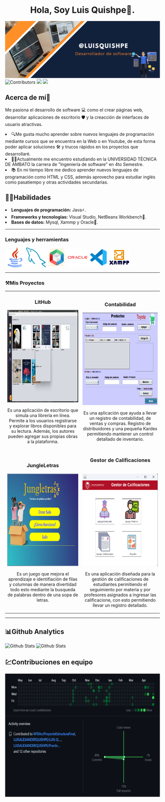 <h1 align="center">Hola, Soy Luis Quishpe👋.</h1>

<div align="center">
  <img src="https://github.com/LUISALEXANDERQUISHPE/imagenes/blob/main/Portada.png?raw=true" >
</div>

<div align="left">
  <img src="https://badgen.net/github/contributors/LUISALEXANDERQUISHPE/LUIS-QUISHPE" alt="Contributors">
  <img src="https://badgen.net/badge/icon/github?icon=github&label">
  <img src="https://badgen.net/badge/icon/visualstudio?icon=visualstudio&label">
</div>
<div>
  <h2>Acerca de mí📜</h2>
  <p>Me pasiona el desarrollo de software 💻 como el crear páginas web, desarrollar aplicaciones de escritorio 🛡️ y la creacción de interfaces de usuario atractivas.</p>
  <li>
🔍Me gusta mucho aprender sobre nuevos lenguajes de programación mediante cursos que se encuentra en la Web o en Youtube, de esta forma poder aplicar soluciones 🛠️  y trucos rápidos en los proyectos que desarrollaré.
  </li>
  <li>
👨‍💻Actualmente me encuentro estudiando en la UNIVERSIDAD TÉCNICA DE AMBATO la carrera de 
    "Ingeniería de software" en 4to Semestre.
  </li>
  <li>
📚 En mi tiempo libre me dedico aprender nuevos lenguajes de programación como HTML y CSS, además aprovecho para estudiar inglés como pasatiempo y otras actividades secundarias. 
  </li>
</div>
<div>
    <h2>👨‍💻Habilidades</h2>
  <li>
    <strong>Lenguajes de programación:</strong> Java⚡.
  </li>
  <li>
    <strong>Frameworks y tecnologías:</strong> Visual Studio, NetBeans  Workbench🐬.
  </li>
  <li> <strong>Bases de datos:</strong> Mysql, Xammp y Oracle📂.</li>
</div>
<hr>
<div><h3>Lenguajes y herramientas</h3></div>
<div>
<img src="https://github.com/LUISALEXANDERQUISHPE/imagenes/blob/main/java1.png?raw=true" width="64" height="64" style="display: inline-block;" title="Java";>
<img src="https://github.com/LUISALEXANDERQUISHPE/imagenes/blob/main/mysql.png?raw=true" width="64" height="64" style="display: inline-block;"title="MySql";>
<img src="https://github.com/LUISALEXANDERQUISHPE/imagenes/blob/main/netbeans.png?raw=true" width="64" height="64" style="display: inline-block;"title="Netbeans";>
<img src="https://github.com/LUISALEXANDERQUISHPE/imagenes/blob/main/oracle.png?raw=true" width="64" height="64"  style="display: inline-block;"title="Oracle";>
<img src="https://github.com/LUISALEXANDERQUISHPE/imagenes/blob/main/studioCode.png?raw=true" width="64" height="64" style="display: inline-block;"title="Visual Studio";>
<img src="https://github.com/LUISALEXANDERQUISHPE/imagenes/blob/main/xampp.png?raw=true" width="64" height="64" style="display: inline-block;"title="Xampp";>
</div>
<div>
  <hr>
  <h3>⚒️Mis Proyectos</h3>
  <table>
    <tr>
      <td>
          <div align="center">
              <h3 align="center"><strong>LitHub</strong></h3>
             <img src="https://github.com/LUISALEXANDERQUISHPE/imagenes/blob/main/litInicio.png?raw=true" width="400" height="300" title="Gestor de Calificaciones"; >
             <p>Es una aplicación de escritorio que simula una librería en línea. Permite a los usuarios registrarse y explorar libros disponibles para su lectura. Además, los autores pueden agregar sus propias                 obras a la plataforma.</p>
          </div>
      </td>
      <td>
          <div align="center">
            <h3 align="center"> <strong>Contabilidad</strong></h3>
            <img src="https://github.com/LUISALEXANDERQUISHPE/imagenes/blob/main/productos.png?raw=true" width="400" height="300" title="Gestor de Calificaciones"; >
            <p>Es una aplicación que ayuda a llevar un registro de contabilidad, de ventas y compras. Registro de distribuidores y una pequeña Kardex permitiendo mantener un control detallado de inventario.</p>
          </div>
      </td>
    </tr>
    <tr>
      <td>
        <div align="center">
          <h3 align="center";><strong>JungleLetras</strong></h3>
          <img src="https://github.com/LUISALEXANDERQUISHPE/imagenes/blob/main/jungle.png?raw=true" width="400" height="300" title="Gestor de Calificaciones"; >
          <p>Es un juego que mejora el aprendizaje e identifiación de filas y columnas de manera divertidad todo esto mediante la busqueda de palabras dentro de una sopa de letras.</p>  
        </div>
      </td>
        <td>
        <div align="center">
          <h3 align="center"> <strong>Gestor de Calificaciones</strong></h3>
          <br>
          <img src="https://github.com/LUISALEXANDERQUISHPE/imagenes/blob/main/Gestor.png?raw=true" width="320" height="300" title="Gestor de Calificaciones"; >
           <p >Es una aplicación diseñada para la gestión de calificaciones de estudiantes permitiendo el seguimiento por materia y por profesores asignados a ingresar las calificacione, con esto permitiendo     
           llevar un registro detallado.</p>
        </div>
       </td>
    </tr>
  </table>
</div>
<hr>
<div>
  <h2>📊Github Analytics</h2>
  <img src="https://github-readme-stats.vercel.app/api?username=LUISALEXANDERQUISHPE&show_icons=true&include_all_commits=true&theme=tokyonight&hide_border=true" alt="Github Stats" width="460" height="310">
<img src="https://github-readme-stats.vercel.app/api/top-langs/?username=LUISALEXANDERQUISHPE&layout=compact&theme=tokyonight&hide_border=true" alt="Github Stats"  width="500" height="310">
</div>
<h2> 💹Contribuciones en equipo</h2>
<div align="center";>
  <img src="https://github.com/LUISALEXANDERQUISHPE/imagenes/blob/main/Contribucion.png?raw=true" alt="Github Stats"  width="780" height="400">
</div>




